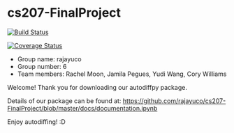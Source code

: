 # cs207-FinalProject


[![Build Status](https://travis-ci.org/rajayuco/cs207-FinalProject.svg?branch=master)](https://travis-ci.org/rajayuco/cs207-FinalProject)

[![Coverage Status](https://coveralls.io/repos/github/rajayuco/cs207-FinalProject/badge.svg?branch=master)](https://coveralls.io/github/rajayuco/cs207-FinalProject?branch=master)

* Group name: rajayuco
* Group number: 6
* Team members: Rachel Moon, Jamila Pegues, Yudi Wang, Cory Williams

Welcome! Thank you for downloading our autodiffpy package. 

Details of our package can be found at: https://github.com/rajayuco/cs207-FinalProject/blob/master/docs/documentation.ipynb

Enjoy autodiffing! :D
